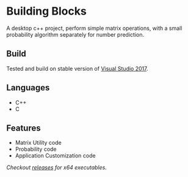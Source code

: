 # Building Blocks

A desktop c++ project, perform simple matrix operations, with a small probability algorithm separately for number prediction.

## Build

Tested and build on stable version of [Visual Studio 2017](https://visualstudio.microsoft.com/vs/older-downloads/).

## Languages

- C++
- C

## Features

- Matrix Utility code
- Probability code
- Application Customization code

_Checkout [releases](https://github.com/ranjanistic/building-blocks/releases/) for x64 executables._
